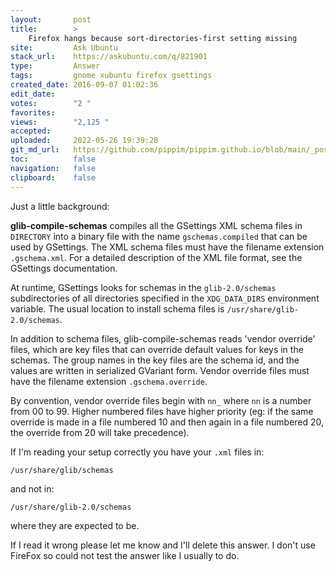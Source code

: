 ```yaml
---
layout:       post
title:        >
    Firefox hangs because sort-directories-first setting missing
site:         Ask Ubuntu
stack_url:    https://askubuntu.com/q/821901
type:         Answer
tags:         gnome xubuntu firefox gsettings
created_date: 2016-09-07 01:02:36
edit_date:    
votes:        "2 "
favorites:    
views:        "2,125 "
accepted:     
uploaded:     2022-05-26 19:39:28
git_md_url:   https://github.com/pippim/pippim.github.io/blob/main/_posts/2016/2016-09-07-Firefox-hangs-because-sort-directories-first-setting-missing.md
toc:          false
navigation:   false
clipboard:    false
---
```


Just a little background:

**glib-compile-schemas** compiles all the GSettings XML schema files in `DIRECTORY` into a binary file with the name `gschemas.compiled` that can be used by GSettings. The XML schema files must have the filename extension `.gschema.xml`. For a detailed description of the XML file format, see the GSettings documentation.

At runtime, GSettings looks for schemas in the `glib-2.0/schemas` subdirectories of all directories specified in the `XDG_DATA_DIRS` environment variable. The usual location to install schema files is `/usr/share/glib-2.0/schemas`.

In addition to schema files, glib-compile-schemas reads 'vendor override' files, which are key files that can override default values for keys in the schemas. The group names in the key files are the schema id, and the values are written in serialized GVariant form. Vendor override files must have the filename extension `.gschema.override`.

By convention, vendor override files begin with `nn_` where `nn` is a number from 00 to 99. Higher numbered files have higher priority (eg: if the same override is made in a file numbered 10 and then again in a file numbered 20, the override from 20 will take precedence).

If I'm reading your setup correctly you have your `.xml` files in:

``` 
/usr/share/glib/schemas
```

and not in:

``` 
/usr/share/glib-2.0/schemas
```

where they are expected to be.

If I read it wrong please let me know and I'll delete this answer.  I don't use FireFox so could not test the answer like I usually to do.

